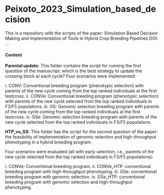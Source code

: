 # Peixoto_2023_Simulation_based_decision

This is a repository with the scripts of the paper: 
Simulation Based Decision Making and Implementation of Tools in Hybrid Crop Breeding Pipelines
DOI: ...


#### Content

**Parental update**: This folder contains the script for running the first question of the manuscript: which is the best strategy to update the crossing block at each cycle?
Four scenarios were implemented:

i. CONV: Conventional breeding program (phenotypic selection) with parents of the new cycle coming from the top ranked individuals at the first testcross.
ii. CONVe: Conventional breeding program (phenotypic selection) with parents of the new cycle selected from the top ranked individuals in F3/F5 populations.
iii. GS: Genomic selection breeding program with parents of the new cycle coming from the top ranked individuals at the first testcross.
iv. GSe: Genomic selection breeding program with parents of the new cycle selected from the top ranked individuals in F3/F5 populations.

**HTP_vs_GS**: This folder has the script for the second question of the paper: the feasibility of implementation of genomic selection and high-throughput phenotyping in a hybrid breeding program.

Four scenarios were evaluated (all with early selection, i.e., parents of the new cycle selected from the top ranked individuals in F3/F5 populations):

i. CONVe: Conventional breeding program. 
ii. CONVe_HTP: conventional breeding program with high-throughput phenotyping. 
iii. GSe: conventional breeding program with genomic selection. 
iv. GSe_HTP: conventional breeding program with genomic selection and high-throughput phenotyping.
